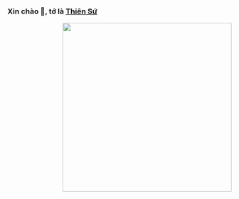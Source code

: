 ### Xin chào 👋, tớ là [Thiên Sứ](https://github.com/thiensu99)
<img align='right' src='https://github-readme-stats.vercel.app/api?username=thiensu99&show_icons=true&theme=cobalt' width='380px'>


<!--
**thiensu99/thiensu99** is a ✨ _special_ ✨ repository because its `README.md` (this file) appears on your GitHub profile.

Here are some ideas to get you started:

**Liên hệ:**
 
 - 🍁 Facebook: [Đinh Thiên Sứ](https://facebook.com/HackingOfficiall2)
 - 🍁 Email: [thiensu12123@gmail.com](mailto:thiensu12123@gmail.com)
 - 🍁 Github: [Thiên Sứ](https://github.com/thiensu99)
 - 🍁 zalo: [0966543851](https://zalo.me/0966543851)

**Ủng hộ tôi:**

 - 🍁 Momo: [0966543851](https://nhantien.momo.vn/0966543851)
 - 🍁 Mb Bank: [2112345666](00020101021138540010A00000072701240006970422011021123456660208QRIBFTTA53037045802VN6304ed3e)
